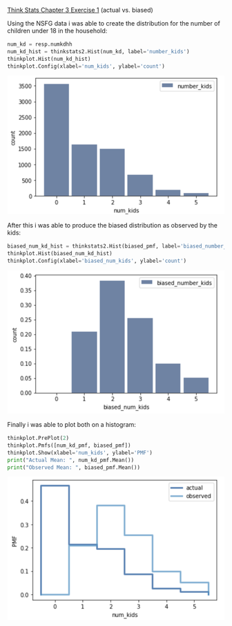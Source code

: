 [Think Stats Chapter 3 Exercise 1](http://greenteapress.com/thinkstats2/html/thinkstats2004.html#toc31) (actual vs. biased)

Using the NSFG data i was able to create the distribution for the number of children under 18 in the household:

```python
num_kd = resp.numkdhh
num_kd_hist = thinkstats2.Hist(num_kd, label='number_kids')
thinkplot.Hist(num_kd_hist)
thinkplot.Config(xlabel='num_kids', ylabel='count')
```

![](./Chap3_Distribution.png "Distribution")

After this i was able to produce the biased distribution as observed by the kids:

```python
biased_num_kd_hist = thinkstats2.Hist(biased_pmf, label='biased_number_kids')
thinkplot.Hist(biased_num_kd_hist)
thinkplot.Config(xlabel='biased_num_kids', ylabel='count')
```
![](./Chap3_BiasedDistribution.png "BiasedDistribution")

Finally i was able to plot both on a histogram:
```python
thinkplot.PrePlot(2)
thinkplot.Pmfs([num_kd_pmf, biased_pmf])
thinkplot.Show(xlabel='num_kids', ylabel='PMF')
print("Actual Mean: ", num_kd_pmf.Mean())
print("Observed Mean: ", biased_pmf.Mean())
```

![](./Chap3_PairedDistribution.png "PairedDistribution")

